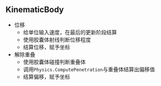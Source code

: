 ## KinematicBody

* 位移
    * 给单位输入速度，在最后的更新阶段结算
    * 使用胶囊体射线判断位移程度
    * 结算位移，赋予坐标
* 解除重叠
    * 使用胶囊体碰撞判断重叠体
    * 调用`Physics.ComputePenetration`与重叠体结算出偏移值
    * 结算偏移，赋予坐标